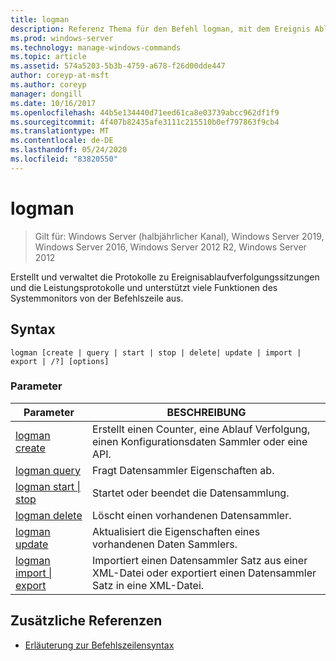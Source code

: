 ```yaml
---
title: logman
description: Referenz Thema für den Befehl logman, mit dem Ereignis Ablauf Verfolgungs Sitzung und Leistungs Protokolle erstellt und verwaltet werden und die zahlreiche Funktionen des System Monitors von der Befehlszeile aus unterstützt werden.
ms.prod: windows-server
ms.technology: manage-windows-commands
ms.topic: article
ms.assetid: 574a5203-5b3b-4759-a678-f26d00dde447
author: coreyp-at-msft
ms.author: coreyp
manager: dongill
ms.date: 10/16/2017
ms.openlocfilehash: 44b5e134440d71eed61ca8e03739abcc962df1f9
ms.sourcegitcommit: 4f407b82435afe3111c215510b0ef797863f9cb4
ms.translationtype: MT
ms.contentlocale: de-DE
ms.lasthandoff: 05/24/2020
ms.locfileid: "83820550"
---
```

# <a name="logman"></a>logman

> Gilt für: Windows Server (halbjährlicher Kanal), Windows Server 2019, Windows Server 2016, Windows Server 2012 R2, Windows Server 2012

Erstellt und verwaltet die Protokolle zu Ereignisablaufverfolgungssitzungen und die Leistungsprotokolle und unterstützt viele Funktionen des Systemmonitors von der Befehlszeile aus.

## <a name="syntax"></a>Syntax

```
logman [create | query | start | stop | delete| update | import | export | /?] [options]
```

### <a name="parameters"></a>Parameter

| Parameter | BESCHREIBUNG |
| --------- | ----------- |
| [logman create](logman-create.md) | Erstellt einen Counter, eine Ablauf Verfolgung, einen Konfigurationsdaten Sammler oder eine API. |
| [logman query](logman-query.md) | Fragt Datensammler Eigenschaften ab. |
| [logman start &#124; stop](logman-start-stop.md) | Startet oder beendet die Datensammlung. |
| [logman delete](logman-delete.md) | Löscht einen vorhandenen Datensammler. |
| [logman update](logman-update.md) | Aktualisiert die Eigenschaften eines vorhandenen Daten Sammlers. |
| [logman import &#124; export](logman-import-export.md) | Importiert einen Datensammler Satz aus einer XML-Datei oder exportiert einen Datensammler Satz in eine XML-Datei. |

## <a name="additional-references"></a>Zusätzliche Referenzen

- [Erläuterung zur Befehlszeilensyntax](command-line-syntax-key.md)